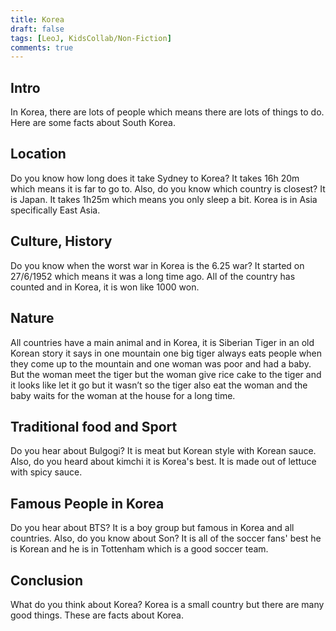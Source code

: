 ```yaml
---
title: Korea
draft: false
tags: [LeoJ, KidsCollab/Non-Fiction]
comments: true
---
```


## Intro

In Korea, there are lots of people which means there are lots of things to do. Here are some facts about South Korea.

## Location

Do you know how long does it take Sydney to Korea? It takes 16h 20m which means it is far to go to. Also, do you know which country is closest? It is Japan. It takes 1h25m which means you only sleep a bit. Korea is in Asia specifically East Asia.

## Culture, History

Do you know when the worst war in Korea is the 6.25 war? It started on 27/6/1952 which means it was a long time ago. All of the country has counted and in Korea, it is won like 1000 won.

## Nature

All countries have a main animal and in Korea, it is Siberian Tiger in an old Korean story it says in one mountain one big tiger always eats people when they come up to the mountain and one woman was poor and had a baby.  But the woman meet the tiger but the woman give rice cake to the tiger and it looks like let it go but it wasn’t so the tiger also eat the woman and the baby waits for the woman at the house for a long time.

## Traditional food and Sport

Do you hear about Bulgogi? It is meat but Korean style with Korean sauce. Also, do you heard about kimchi it is Korea's best. It is made out of lettuce with spicy sauce.

## Famous People in Korea

Do you hear about BTS? It is a boy group but famous in Korea and all countries. Also, do you know about Son? It is all of the soccer fans' best he is Korean and he is in Tottenham which is a good soccer team.

## Conclusion

What do you think about Korea? Korea is a small country but there are many good things. These are facts about Korea.
